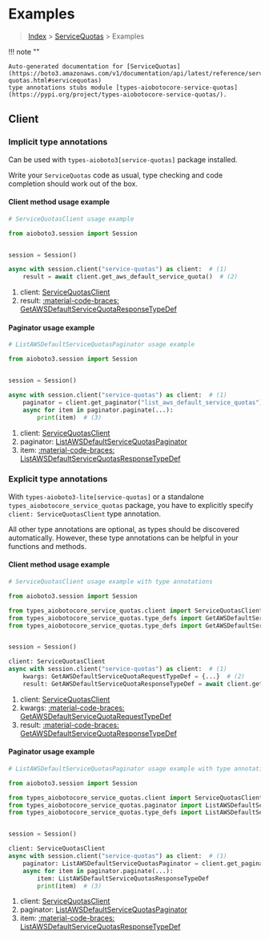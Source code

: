 # Examples

> [Index](../README.md) > [ServiceQuotas](./README.md) > Examples

!!! note ""

    Auto-generated documentation for [ServiceQuotas](https://boto3.amazonaws.com/v1/documentation/api/latest/reference/services/service-quotas.html#servicequotas)
    type annotations stubs module [types-aiobotocore-service-quotas](https://pypi.org/project/types-aiobotocore-service-quotas/).

## Client

### Implicit type annotations

Can be used with `types-aioboto3[service-quotas]` package installed.

Write your `ServiceQuotas` code as usual,
type checking and code completion should work out of the box.



#### Client method usage example

```python
# ServiceQuotasClient usage example

from aioboto3.session import Session


session = Session()

async with session.client("service-quotas") as client:  # (1)
    result = await client.get_aws_default_service_quota()  # (2)
```

1. client: [ServiceQuotasClient](./client.md)
2. result: [:material-code-braces: GetAWSDefaultServiceQuotaResponseTypeDef](./type_defs.md#getawsdefaultservicequotaresponsetypedef)



#### Paginator usage example

```python
# ListAWSDefaultServiceQuotasPaginator usage example

from aioboto3.session import Session


session = Session()

async with session.client("service-quotas") as client:  # (1)
    paginator = client.get_paginator("list_aws_default_service_quotas")  # (2)
    async for item in paginator.paginate(...):
        print(item)  # (3)
```

1. client: [ServiceQuotasClient](./client.md)
2. paginator: [ListAWSDefaultServiceQuotasPaginator](./paginators.md#listawsdefaultservicequotaspaginator)
3. item: [:material-code-braces: ListAWSDefaultServiceQuotasResponseTypeDef](./type_defs.md#listawsdefaultservicequotasresponsetypedef)




### Explicit type annotations

With `types-aioboto3-lite[service-quotas]`
or a standalone `types_aiobotocore_service_quotas` package, you have to explicitly specify
`client: ServiceQuotasClient` type annotation.

All other type annotations are optional, as types should be discovered automatically.
However, these type annotations can be helpful in your functions and methods.


#### Client method usage example

```python
# ServiceQuotasClient usage example with type annotations

from aioboto3.session import Session

from types_aiobotocore_service_quotas.client import ServiceQuotasClient
from types_aiobotocore_service_quotas.type_defs import GetAWSDefaultServiceQuotaResponseTypeDef
from types_aiobotocore_service_quotas.type_defs import GetAWSDefaultServiceQuotaRequestTypeDef


session = Session()

client: ServiceQuotasClient
async with session.client("service-quotas") as client:  # (1)
    kwargs: GetAWSDefaultServiceQuotaRequestTypeDef = {...}  # (2)
    result: GetAWSDefaultServiceQuotaResponseTypeDef = await client.get_aws_default_service_quota(**kwargs)  # (3)
```

1. client: [ServiceQuotasClient](./client.md)
2. kwargs: [:material-code-braces: GetAWSDefaultServiceQuotaRequestTypeDef](./type_defs.md#getawsdefaultservicequotarequesttypedef)
3. result: [:material-code-braces: GetAWSDefaultServiceQuotaResponseTypeDef](./type_defs.md#getawsdefaultservicequotaresponsetypedef)



#### Paginator usage example

```python
# ListAWSDefaultServiceQuotasPaginator usage example with type annotations

from aioboto3.session import Session

from types_aiobotocore_service_quotas.client import ServiceQuotasClient
from types_aiobotocore_service_quotas.paginator import ListAWSDefaultServiceQuotasPaginator
from types_aiobotocore_service_quotas.type_defs import ListAWSDefaultServiceQuotasResponseTypeDef


session = Session()

client: ServiceQuotasClient
async with session.client("service-quotas") as client:  # (1)
    paginator: ListAWSDefaultServiceQuotasPaginator = client.get_paginator("list_aws_default_service_quotas")  # (2)
    async for item in paginator.paginate(...):
        item: ListAWSDefaultServiceQuotasResponseTypeDef
        print(item)  # (3)
```

1. client: [ServiceQuotasClient](./client.md)
2. paginator: [ListAWSDefaultServiceQuotasPaginator](./paginators.md#listawsdefaultservicequotaspaginator)
3. item: [:material-code-braces: ListAWSDefaultServiceQuotasResponseTypeDef](./type_defs.md#listawsdefaultservicequotasresponsetypedef)




